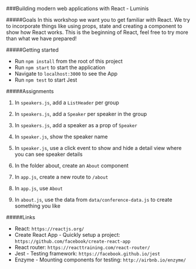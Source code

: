 ###Building modern web applications with React - Luminis

#####Goals
In this workshop we want you to get familiar with React. We try to incorporate things like using props, state and creating a component to show how React works. 
This is the beginning of React, feel free to try more than what we have prepared!

#####Getting started
- Run `npm install` from the root of this project
- Run `npm start` to start the application
- Navigate to `localhost:3000` to see the App
- Run `npm test` to start Jest

#####Assignments
1. In `speakers.js`, add a `ListHeader` per group
1. In `speakers.js`, add a `Speaker` per speaker in the group
1. In `speakers.js`, add a speaker as a prop of `Speaker`
1. In `speaker.js`, show the speaker name 
1. In `speaker.js`, use a click event to show and hide a detail view where you can see speaker details 

1. In the folder about, create an `About` component 
1. In `app.js`, create a new route to `/about`
1. In `app.js`, use `About`
1. In `about.js`, use the data from `data/conference-data.js` to create something you like

#####Links
- React: `https://reactjs.org/`
- Create React App - Quickly setup a project: `https://github.com/facebook/create-react-app`
- React router: `https://reacttraining.com/react-router/`
- Jest - Testing framework: `https://facebook.github.io/jest`
- Enzyme - Mounting components for testing: `http://airbnb.io/enzyme/`